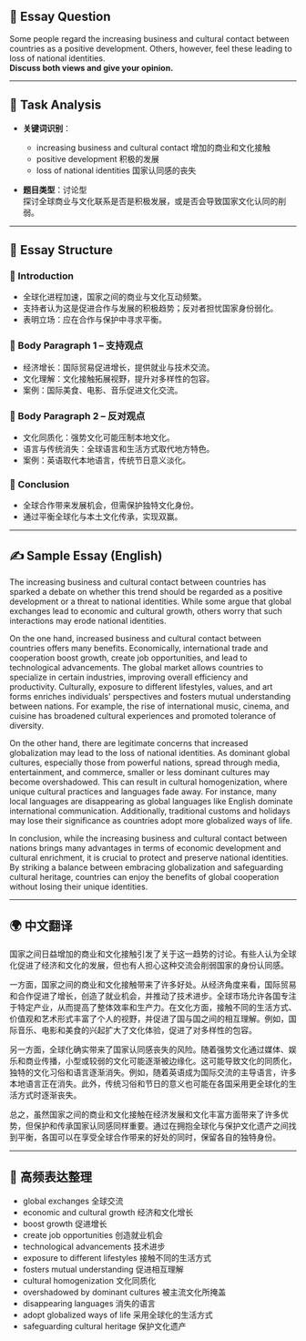 ## 📌 Essay Question

Some people regard the increasing business and cultural contact between countries as a positive development. Others, however, feel these leading to loss of national identities.  
**Discuss both views and give your opinion.**

---

## 🧠 Task Analysis

- **关键词识别**：
  - increasing business and cultural contact 增加的商业和文化接触  
  - positive development 积极的发展  
  - loss of national identities 国家认同感的丧失

- **题目类型**：讨论型  
  探讨全球商业与文化联系是否是积极发展，或是否会导致国家文化认同的削弱。

---

## 🧱 Essay Structure

### 🔹 Introduction
- 全球化进程加速，国家之间的商业与文化互动频繁。
- 支持者认为这是促进合作与发展的积极趋势；反对者担忧国家身份弱化。
- 表明立场：应在合作与保护中寻求平衡。

### 🔹 Body Paragraph 1 – 支持观点
- 经济增长：国际贸易促进增长，提供就业与技术交流。
- 文化理解：文化接触拓展视野，提升对多样性的包容。
- 案例：国际美食、电影、音乐促进文化交流。

### 🔹 Body Paragraph 2 – 反对观点
- 文化同质化：强势文化可能压制本地文化。
- 语言与传统消失：全球语言和生活方式取代地方特色。
- 案例：英语取代本地语言，传统节日意义淡化。

### 🔹 Conclusion
- 全球合作带来发展机会，但需保护独特文化身份。
- 通过平衡全球化与本土文化传承，实现双赢。

---

## ✍️ Sample Essay (English)

The increasing business and cultural contact between countries has sparked a debate on whether this trend should be regarded as a positive development or a threat to national identities. While some argue that global exchanges lead to economic and cultural growth, others worry that such interactions may erode national identities.

On the one hand, increased business and cultural contact between countries offers many benefits. Economically, international trade and cooperation boost growth, create job opportunities, and lead to technological advancements. The global market allows countries to specialize in certain industries, improving overall efficiency and productivity. Culturally, exposure to different lifestyles, values, and art forms enriches individuals' perspectives and fosters mutual understanding between nations. For example, the rise of international music, cinema, and cuisine has broadened cultural experiences and promoted tolerance of diversity.

On the other hand, there are legitimate concerns that increased globalization may lead to the loss of national identities. As dominant global cultures, especially those from powerful nations, spread through media, entertainment, and commerce, smaller or less dominant cultures may become overshadowed. This can result in cultural homogenization, where unique cultural practices and languages fade away. For instance, many local languages are disappearing as global languages like English dominate international communication. Additionally, traditional customs and holidays may lose their significance as countries adopt more globalized ways of life.

In conclusion, while the increasing business and cultural contact between nations brings many advantages in terms of economic development and cultural enrichment, it is crucial to protect and preserve national identities. By striking a balance between embracing globalization and safeguarding cultural heritage, countries can enjoy the benefits of global cooperation without losing their unique identities.

---

## 🌍 中文翻译

国家之间日益增加的商业和文化接触引发了关于这一趋势的讨论。有些人认为全球化促进了经济和文化的发展，但也有人担心这种交流会削弱国家的身份认同感。

一方面，国家之间的商业和文化接触带来了许多好处。从经济角度来看，国际贸易和合作促进了增长，创造了就业机会，并推动了技术进步。全球市场允许各国专注于特定产业，从而提高了整体效率和生产力。在文化方面，接触不同的生活方式、价值观和艺术形式丰富了个人的视野，并促进了国与国之间的相互理解。例如，国际音乐、电影和美食的兴起扩大了文化体验，促进了对多样性的包容。

另一方面，全球化确实带来了国家认同感丧失的风险。随着强势文化通过媒体、娱乐和商业传播，小型或较弱的文化可能逐渐被边缘化。这可能导致文化的同质化，独特的文化习俗和语言逐渐消失。例如，随着英语成为国际交流的主导语言，许多本地语言正在消失。此外，传统习俗和节日的意义也可能在各国采用更全球化的生活方式时逐渐丧失。

总之，虽然国家之间的商业和文化接触在经济发展和文化丰富方面带来了许多优势，但保护和传承国家认同感同样重要。通过在拥抱全球化与保护文化遗产之间找到平衡，各国可以在享受全球合作带来的好处的同时，保留各自的独特身份。

---

## 🧾 高频表达整理

- global exchanges 全球交流  
- economic and cultural growth 经济和文化增长  
- boost growth 促进增长  
- create job opportunities 创造就业机会  
- technological advancements 技术进步  
- exposure to different lifestyles 接触不同的生活方式  
- fosters mutual understanding 促进相互理解  
- cultural homogenization 文化同质化  
- overshadowed by dominant cultures 被主流文化所掩盖  
- disappearing languages 消失的语言  
- adopt globalized ways of life 采用全球化的生活方式  
- safeguarding cultural heritage 保护文化遗产  

